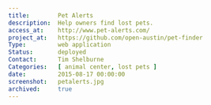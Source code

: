 ```yaml
---
title:        Pet Alerts
description:  Help owners find lost pets.
access_at:    http://www.pet-alerts.com/
project_at:   https://github.com/open-austin/pet-finder
Type:         web application
Status:       deployed
Contact:      Tim Shelburne
Categories:   [ animal center, lost pets ]
date:         2015-08-17 00:00:00
screenshot:   petalerts.jpg
archived:     true
---
```

